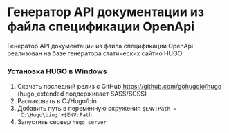 # Генератор API документации из файла спецификации OpenApi

Генератор API документации из файла спецификации OpenApi реализован на базе генератора статических сайтио HUGO

### Установка HUGO в Windows
1. Скачать последний релиз с GitHub https://github.com/gohugoio/hugo (hugo_extended поддерживает SASS/SCSS)
2. Распаковать в C:/Hugo/bin
3. Добавить путь в переменную окружения 
`$ENV:Path = 'C:\Hugo\bin;'+$ENV:Path`
4. Запустить сервер
`hugo server`